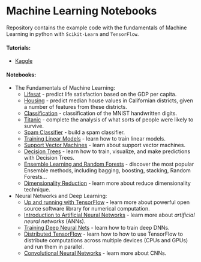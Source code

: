 # Machine Learning Notebooks

Repository contains the example code with the fundamentals of Machine Learning in python with `Scikit-Learn` and `TensorFlow`.

#### Tutorials:
- [Kaggle](./tutorials/kaggle)

#### Notebooks:
- The Fundamentals of Machine Learning:
	- [Lifesat](./lifesat.ipynb) - predict life satisfaction based on the GDP per capita.
	- [Housing](./housing.ipynb) - predict median house values in Californian districts, given a number of features from these districts.
	- [Classification](./classification.ipynb) - classification of the MNIST handwritten digits.
	- [Titanic](./titanic.ipynb) - complete the analysis of what sorts of people were likely to survive.
	- [Spam Classifier](./spam-filter.ipynb) - build a spam classifier.
	- [Training Linear Models](./training-linear-models.ipynb) - learn how to train linear models.
	- [Support Vector Machines](./support-vector-machines.ipynb) - learn about support vector machines.
	- [Decision Trees](./decision-trees.ipynb) - learn how to train, visualize, and make predictions with Decision Trees.
	- [Ensemble Learning and Random Forests](./ensemble-learning-and-random-forests.ipynb) - discover the most popular Ensemble methods, including bagging, boosting, stacking, Random Forests...
	- [Dimensionality Reduction](./dimensionality-reduction.ipynb) - learn more about reduce dimensionality technique.
- Neural Networks and Deep Learning:
	- [Up and running with TensorFlow](./up-and-running-with-tensorflow.ipynb) - learn more about powerful open source software library for numerical computation.
	- [Introduction to Artificial Neural Networks](./introduction-to-artificial-neural-networks.ipynb) - learn more about *artificial neural networks* (ANNs).
	- [Training Deep Neural Nets](./deep-learning.ipynb) - learn how to train deep DNNs.
	- [Distributed TensorFlow](./distributed-tensorflow.ipynb) - learn how to how to use TensorFlow to distribute computations across multiple devices (CPUs and GPUs) and run them in parallel.
	- [Convolutional Neural Networks](convolutional-neural-networks.ipynb) - learn more about CNNs.
